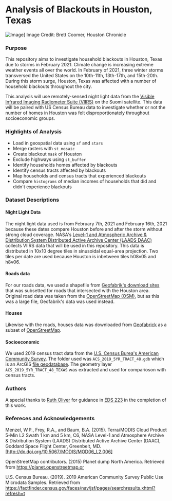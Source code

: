 # Analysis of Blackouts in Houston, Texas
![Image](https://s.hdnux.com/photos/01/24/10/56/22055870/6/rawImage.jpg)]
Image Credit: Brett Coomer, Houston Chronicle

### Purpose 
This repository aims to investigate household blackouts in Houston, Texas due to storms in February 2021. Climate change is increasing extreme weather events all over the world. In February of 2021, three winter storms transversed the United States on the 10th-11th, 13th-17th, and 15th-20th. During this storm surge, Houston, Texas was affected with a number of household blackouts throughout the city. 

This analysis will use remotely-sensed night light data from the [Visible Infrared Imaging Radiometer Suite (VIIRS)](https://en.wikipedia.org/wiki/Visible_Infrared_Imaging_Radiometer_Suite) on the Suomi satellite. This data will be paired with US Census Bureau data to investigate whether or not the number of homes in Houston was felt disproportionately throughout socioeconomic groups. 

### Highlights of Analysis
- Load in geospatial data using `sf` and `stars`
- Merge rasters with `st_mosaic`
- Create blackout `mask` of Houston
- Exclude highways using `st_buffer`
- Identify households homes affected by blackouts
- Identify census tracts affected by blackouts
- Map households and census tracts that experienced blackouts
- Compare `histograms` of median incomes of households that did and didn't experience blackouts

### Dataset Descriptions

#### Night Light Data
The night light data used is from February 7th, 2021 and February 16th, 2021 because these dates compare Houston before and after the storm without strong cloud coverage. NASA's [Level-1 and Atmospheric Archive & Distribution System Distributed Active Archive Center (LAADS DAAC)](https://ladsweb.modaps.eosdis.nasa.gov/) collects VIIRS data that will be used in this repository. This data is distributed in 10x10 degree tiles in sinusoidal equal-area projection. Two tiles per date are used because Houston is inbetween tiles h08v05 and h8v06.

#### Roads data
For our roads data, we used a shapefile from [Geofabrik's download sites](https://download.geofabrik.de/) that was subsetted for roads that intersected with the Houston area. Original road data was taken from the [OpenStreetMap (OSM)](https://planet.openstreetmap.org/), but as this was a large file, Geofabrik's data was used instead. 

#### Houses
Likewise with the roads, houses data was downloaded from [Geofabrick](https://download.geofabrik.de/) as a subset of [OpenStreetMap](https://planet.openstreetmap.org/).

#### Socioeconomic
We used 2019 census tract data from the [U.S. Census Burea's American Community Survey](https://www.census.gov/programs-surveys/acs). The folder used was `ACS_2019_5YR_TRACT_48.gdb` which is an ArcGIS [file geodatabase](https://desktop.arcgis.com/en/arcmap/latest/manage-data/administer-file-gdbs/file-geodatabases.htm). The geometry layer `ACS_2019_5YR_TRACT_48_TEXAS` was extracted and used for comparioson with census tracts. 

### Authors
A special thanks to [Ruth Oliver](https://github.com/ryoliver) for guidance in [EDS 223](https://eds-223-geospatial.github.io/) in the completion of this work. 

### Refereces and Acknowledgements 

Menzel, W.P., Frey, R.A., and Baum, B.A. (2015). Terra/MODIS Cloud Product 5-Min L2
Swath 1 km and 5 km, C6, NASA Level-1 and Atmosphere Archive & Distribution System
(LAADS) Distributed Active Archive Center (DAAC), Goddard Space Flight Center,
Greenbelt, MD. [http://dx.doi.org/10.5067/MODIS/MOD06_L2.006]

OpenStreetMap contributors. (2015) Planet dump North America. Retrieved from
https://planet.openstreetmap.or

U.S. Census Bureau. (2019). 2019 American Community Survey Public Use Microdata
Samples. Retrieved from
https://factfinder.census.gov/faces/nav/jsf/pages/searchresults.xhtml?refresh=t


